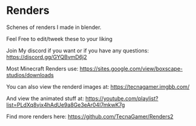 # Renders
 Schenes of renders I made in blender.
 
 Feel Free to edit/tweek these to your liking
 
 Join My discord if you want or if you have any questions: https://discord.gg/GYQBvmD6j2
 
Most Minecraft Renders use: https://sites.google.com/view/boxscape-studios/downloads

You can also view the renderd images at: https://tecnagamer.imgbb.com/

And view the animated stuff at: https://youtube.com/playlist?list=PLdXq8vjx4hAdUe9a8Ge3eAr04I7mkwK7g

Find more renders here: https://github.com/TecnaGamer/Renders2
